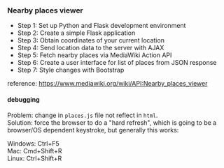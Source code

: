 
### Nearby places viewer
* Step 1: Set up Python and Flask development environment
* Step 2: Create a simple Flask application
* Step 3: Obtain coordinates of your current location
* Step 4: Send location data to the server with AJAX
* Step 5: Fetch nearby places via MediaWiki Action API
* Step 6: Create a user interface for list of places from JSON response
* Step 7: Style changes with Bootstrap

reference: https://www.mediawiki.org/wiki/API:Nearby_places_viewer


#### debugging
Problem: change in `places.js` file not reflect in `html`.\
Solution: force the browser to do a "hard refresh", which is going to be a browser/OS dependent keystroke, but generally this works:

Windows: Ctrl+F5\
Mac: Cmd+Shift+R\
Linux: Ctrl+Shift+R